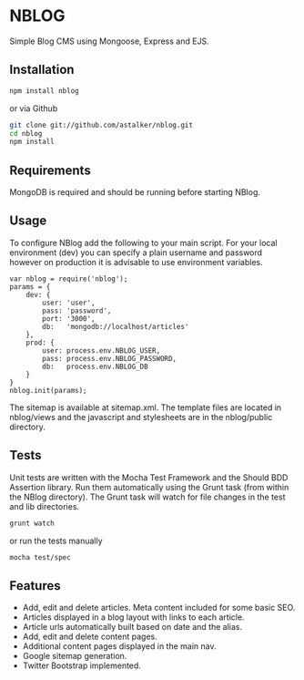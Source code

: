 # NBLOG

Simple Blog CMS using Mongoose, Express and EJS.

## Installation

```bash
npm install nblog
```

or via Github

```bash
git clone git://github.com/astalker/nblog.git
cd nblog
npm install
```

## Requirements

MongoDB is required and should be running before starting NBlog.

## Usage

To configure NBlog add the following to your main script. For your local environment (dev) you can specify a plain username and password however on production it is advisable to use environment variables. 

    var nblog = require('nblog');
    params = {
        dev: {
            user: 'user',
            pass: 'password',
            port: '3000',
            db:   'mongodb://localhost/articles'
        },
        prod: {
            user: process.env.NBLOG_USER,
            pass: process.env.NBLOG_PASSWORD,
            db:   process.env.NBLOG_DB
        }
    }
    nblog.init(params);

The sitemap is available at sitemap.xml. The template files are located in nblog/views and the javascript and stylesheets are in the nblog/public directory.

## Tests

Unit tests are written with the Mocha Test Framework and the Should BDD Assertion library. Run them automatically using the Grunt task (from within the NBlog directory). The Grunt task will watch for file changes in the test and lib directories.

```bash
grunt watch
```

or run the tests manually

```bash
mocha test/spec
```

## Features

  * Add, edit and delete articles. Meta content included for some basic SEO.
  * Articles displayed in a blog layout with links to each article.
  * Article urls automatically built based on date and the alias.
  * Add, edit and delete content pages.
  * Additional content pages displayed in the main nav.
  * Google sitemap generation.
  * Twitter Bootstrap implemented.
